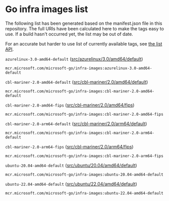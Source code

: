 <!-- This file was generated by 'go run ./cmd/geninfra'. Do not edit manually. -->

# Go infra images list

The following list has been generated based on the manifest.json file in this repository.
The full URIs have been calculated here to make the tags easy to use.
If a build hasn't occurred yet, the list may be out of date.

For an accurate but harder to use list of currently available tags, see [the list API](https://mcr.microsoft.com/v2/microsoft-go/infra-images/tags/list).

`azurelinux-3.0-amd64-default` ([src/azurelinux/3.0/amd64/default](./src/azurelinux/3.0/amd64/default/Dockerfile))
```
mcr.microsoft.com/microsoft-go/infra-images:azurelinux-3.0-amd64-default
```

`cbl-mariner-2.0-amd64-default` ([src/cbl-mariner/2.0/amd64/default](./src/cbl-mariner/2.0/amd64/default/Dockerfile))
```
mcr.microsoft.com/microsoft-go/infra-images:cbl-mariner-2.0-amd64-default
```

`cbl-mariner-2.0-amd64-fips` ([src/cbl-mariner/2.0/amd64/fips](./src/cbl-mariner/2.0/amd64/fips/Dockerfile))
```
mcr.microsoft.com/microsoft-go/infra-images:cbl-mariner-2.0-amd64-fips
```

`cbl-mariner-2.0-arm64-default` ([src/cbl-mariner/2.0/arm64/default](./src/cbl-mariner/2.0/arm64/default/Dockerfile))
```
mcr.microsoft.com/microsoft-go/infra-images:cbl-mariner-2.0-arm64-default
```

`cbl-mariner-2.0-arm64-fips` ([src/cbl-mariner/2.0/arm64/fips](./src/cbl-mariner/2.0/arm64/fips/Dockerfile))
```
mcr.microsoft.com/microsoft-go/infra-images:cbl-mariner-2.0-arm64-fips
```

`ubuntu-20.04-amd64-default` ([src/ubuntu/20.04/amd64/default](./src/ubuntu/20.04/amd64/default/Dockerfile))
```
mcr.microsoft.com/microsoft-go/infra-images:ubuntu-20.04-amd64-default
```

`ubuntu-22.04-amd64-default` ([src/ubuntu/22.04/amd64/default](./src/ubuntu/22.04/amd64/default/Dockerfile))
```
mcr.microsoft.com/microsoft-go/infra-images:ubuntu-22.04-amd64-default
```

